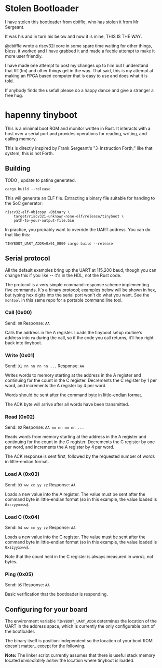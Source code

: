 # Stolen Bootloader

I have stolen this bootloader from cbiffle, who has stolen it from Mr Sergeant.

It was his and in turn his below and now it is mine, THIS IS THE WAY.

@cbiffle wrote a riscv32i core in some spare time waiting for other things, bless.
it worked and I have grabbed it and made a feeble attempt to make it more user friendly.

I have made one attempt to post my changes up to him but I understand that RT(tm) and 
other things get in the way. That said, this is my attempt at making an FPGA based
computer that is easy to use and does what it is told.

If anybody finds the usefull please do a happy dance and give a stranger a free hug.

# hapenny tinyboot

This is a minimal boot ROM and monitor written in Rust. It interacts with a host
over a serial port and provides operations for reading, writing, and calling
memory.

This is directly inspired by Frank Sergeant's "3-Instruction Forth;" like that
system, this is not Forth.

## Building

TODO , update to patina generated.

`cargo build --release`

This will generate an ELF file. Extracting a binary file suitable for handing to
the SoC generator:

```
riscv32-elf-objcopy -Obinary \
    target/riscv32i-unknown-none-elf/release/tinyboot \
    path-to-your-output-file.bin
```

In practice, you probably want to override the UART address. You can do that
like this:

```
TINYBOOT_UART_ADDR=0x01_0000 cargo build --release
```

## Serial protocol

All the default examples bring up the UART at 115,200 baud, though you can
change this if you like -- it's in the HDL, not the Rust code.

The protocol is a very simple command-response scheme implementing five
commands. It's a binary protocol; examples below will be shown in hex, but
typing hex digits into the serial port won't do what you want. See the `montool`
in this same repo for a portable command line tool.

### Call (0x00)

Send: `00`
Response: `AA`

Calls the address in the A register. Loads the tinyboot setup routine's address
into `ra` during the call, so if the code you call returns, it'll hop right back
into tinyboot.

### Write (0x01)

Send: `01 nn nn nn nn ...`
Response: `AA`

Writes words to memory starting at the address in the A register and continuing
for the count in the C register. Decrements the C register by 1 per word, and
increments the A register by 4 per word.

Words should be sent after the command byte in little-endian format.

The ACK byte will arrive after all words have been transmitted.

### Read (0x02)

Send: `02`
Response: `AA nn nn nn nn ...`

Reads words from memory starting at the address in the A register and continuing
for the count in the C register. Decrements the C register by one per word, and
increments the A register by 4 per word.

The ACK response is sent first, followed by the requested number of words in
little-endian format.

### Load A (0x03)

Send: `03 ww xx yy zz`
Response: `AA`

Loads a new value into the A register. The value must be sent after the command
byte in little-endian format (so in this example, the value loaded is
`0xzzyyxxww`).

### Load C (0x04)

Send: `04 ww xx yy zz`
Response: `AA`

Loads a new value into the C register. The value must be sent after the command
byte in little-endian format (so in this example, the value loaded is
`0xzzyyxxww`).

Note that the count held in the C register is always measured in _words,_ not
bytes.

### Ping (0x05)

Send: `05`
Response: `AA`

Basic verification that the bootloader is responding.

## Configuring for your board

The environment variable `TINYBOOT_UART_ADDR` determines the location of the
UART in the address space, which is currently the only configurable part of the
bootloader.

The binary itself is position-independent so the location of your boot ROM
doesn't matter...except for the following.

**Note:** The linker script currently assumes that there is useful stack memory
located _immediately below_ the location where tinyboot is loaded.
